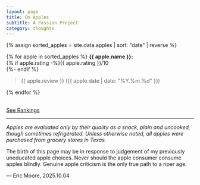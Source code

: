 ```yaml
---
layout: page
title: On Apples
subtitle: A Passion Project
category: thoughts
---
```


{% assign sorted_apples = site.data.apples | sort: "date" | reverse %}

{% for apple in sorted_apples %}
<strong>{{ apple.name }}:</strong><br>
{% if apple.rating -%}{{ apple.rating }}/10<br>{%- endif %}

<blockquote>{{ apple.review }} ({{ apple.date | date: "%Y.%m.%d" }})</blockquote>
{% endfor %}



<br>[See Rankings](/thoughts/apple_rankings.html)  

___

_Apples are evaluated only by their quality as a snack, plain and uncooked, though sometimes refrigerated. Unless otherwise noted, all apples were purchased from grocery stores in Texas._

The birth of this page may be in response to judgement of my previously uneducated apple choices.
Never should the apple consumer consume apples blindly. Genuine apple criticism is the only true path to a riper age. 

&mdash; Eric Moore, 2025.10.04